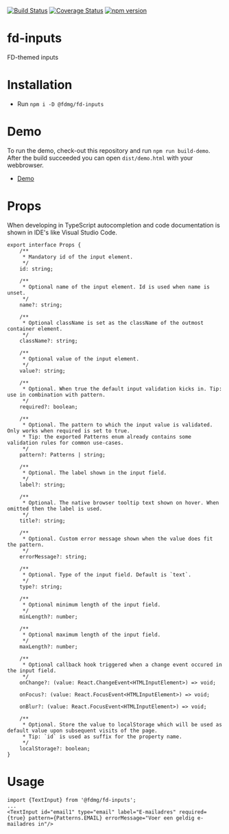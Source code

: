 [![Build Status](https://travis-ci.org/FDMediagroep/fd-ts-react-inputs.svg?branch=master)](https://travis-ci.org/FDMediagroep/fd-ts-react-inputs)
[![Coverage Status](https://coveralls.io/repos/github/FDMediagroep/fd-ts-react-inputs/badge.svg?branch=master)](https://coveralls.io/github/FDMediagroep/fd-ts-react-inputs?branch=master)
[![npm version](https://badge.fury.io/js/%40fdmg%2Ffd-inputs.svg)](https://badge.fury.io/js/%40fdmg%2Ffd-inputs)


# fd-inputs
FD-themed inputs

# Installation
* Run `npm i -D @fdmg/fd-inputs`

# Demo
To run the demo, check-out this repository and run `npm run build-demo`.
After the build succeeded you can open `dist/demo.html` with your webbrowser.
* [Demo](http://static.fd.nl/react/inputs/demo.html)

# Props
When developing in TypeScript autocompletion and code documentation is shown in IDE's like Visual Studio Code.
```
export interface Props {
    /**
     * Mandatory id of the input element.
     */
    id: string;

    /**
     * Optional name of the input element. Id is used when name is unset.
     */
    name?: string;

    /**
     * Optional className is set as the className of the outmost container element.
     */
    className?: string;

    /**
     * Optional value of the input element.
     */
    value?: string;

    /**
     * Optional. When true the default input validation kicks in. Tip: use in combination with pattern.
     */
    required?: boolean;

    /**
     * Optional. The pattern to which the input value is validated. Only works when required is set to true.
     * Tip: the exported Patterns enum already contains some validation rules for common use-cases.
     */
    pattern?: Patterns | string;

    /**
     * Optional. The label shown in the input field.
     */
    label?: string;

    /**
     * Optional. The native browser tooltip text shown on hover. When omitted then the label is used.
     */
    title?: string;

    /**
     * Optional. Custom error message shown when the value does fit the pattern.
     */
    errorMessage?: string;

    /**
     * Optional. Type of the input field. Default is `text`.
     */
    type?: string;

    /**
     * Optional minimum length of the input field.
     */
    minLength?: number;

    /**
     * Optional maximum length of the input field.
     */
    maxLength?: number;

    /**
     * Optional callback hook triggered when a change event occured in the input field.
     */
    onChange?: (value: React.ChangeEvent<HTMLInputElement>) => void;

    onFocus?: (value: React.FocusEvent<HTMLInputElement>) => void;

    onBlur?: (value: React.FocusEvent<HTMLInputElement>) => void;

    /**
     * Optional. Store the value to localStorage which will be used as default value upon subsequent visits of the page.
     * Tip: `id` is used as suffix for the property name.
     */
    localStorage?: boolean;
}
```

# Usage
```
import {TextInput} from '@fdmg/fd-inputs';
...
<TextInput id="email1" type="email" label="E-mailadres" required={true} pattern={Patterns.EMAIL} errorMessage="Voer een geldig e-mailadres in"/>
```
